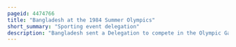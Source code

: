 ```yaml
---
pageid: 4474766
title: "Bangladesh at the 1984 Summer Olympics"
short_summary: "Sporting event delegation"
description: "Bangladesh sent a Delegation to compete in the Olympic Games for the first Time at the 1984 Summer Olympics in Los Angeles, United States from 28 July to 12 August 1984. The Bangladeshi Delegation consisted of one Track and Field athlete saidur Rahman Dawn. In his two Events, the 100 Metres and 200 Metres, he did not qualify to advance beyond the first Round."
---
```

